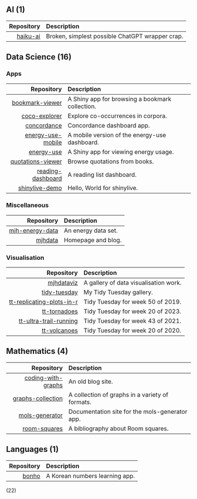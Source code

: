 ## AI (1)

| Repository                                           | Description                                              |
| ---------------------------------------------------: | :------------------------------------------------------- |
| [haiku-ai](https://fossil-harvest-mambo.glitch.me/)  | Broken, simplest possible ChatGPT wrapper crap.          |

## Data Science (16)

### Apps

| Repository                                                              | Description                                                               |
| ----------------------------------------------------------------------: | :------------------------------------------------------------------------ |
| [bookmark-viewer](https://mhenderson.shinyapps.io/bookmark-viewer/)     | A Shiny app for browsing a bookmark collection.                           |
| [coco-explorer](https://mhenderson.shinyapps.io/coco-explorer/)         | Explore co-occurrences in corpora.                                        |
| [concordance](https://mhenderson.shinyapps.io/concordance/)             | Concordance dashboard app.                                                |
| [energy-use-mobile](https://mhenderson.shinyapps.io/energy-use-mobile/) | A mobile version of the energy-use dashboard.                             |
| [energy-use](https://mhenderson.shinyapps.io/energy-use/)               | A Shiny app for viewing energy usage.                                     |
| [quotations-viewer](https://mhenderson.shinyapps.io/quotations-viewer/) | Browse quotations from books.                                             |
| [reading-dashboard](http://rpubs.com/mhenderson/reading-dashboard)      | A reading list dashboard.                                                 |
| [shinylive-demo](https://mhenderson.github.io/shinylive-demo/)          | Hello, World for shinylive.                                               |

### Miscellaneous

| Repository                                                              | Description                                                               |
| ----------------------------------------------------------------------: | :------------------------------------------------------------------------ |
| [mjh-energy-data](https://mjh-energy-data.netlify.app/)                 | An energy data set.                                                       |
| [mjhdata](https://mjhdata.netlify.app/)                                 | Homepage and blog.                                                        |

### Visualisation

| Repository                                                                            | Description                              |
| ------------------------------------------------------------------------------------: | :--------------------------------------- |
| [mjhdataviz](https://mjhdataviz.netlify.app/)                                         | A gallery of data visualisation work.    |
| [tidy-tuesday](https://mhenderson.github.io/tidy-tuesday/)                            | My Tidy Tuesday gallery.                 |
| [tt-replicating-plots-in-r](https://mhenderson.github.io/tt-replicating-plots-in-r/)  | Tidy Tuesday for week 50 of 2019.        |
| [tt-tornadoes](https://mhenderson.github.io/tt-tornadoes/)                            | Tidy Tuesday for week 20 of 2023.        |
| [tt-ultra-trail-running](https://mhenderson.github.io/tt-ultra-trail-running/)        | Tidy Tuesday for week 43 of 2021.        |
| [tt-volcanoes](https://mhenderson.github.io/tt-volcanoes/)                            | Tidy Tuesday for week 20 of 2020.        |

## Mathematics (4)

| Repository                                                              | Description                                            |
| ----------------------------------------------------------------------: | :----------------------------------------------------- |
| [coding-with-graphs](https://coding-with-graphs.netlify.app/)           | An old blog site.                                      |
| [graphs-collection](http://mhenderson.github.io/graphs-collection/)     | A collection of graphs in a variety of formats.        |
| [mols-generator](https://mols-generator.netlify.app/)                   | Documentation site for the mols-generator app.         |
| [room-squares](https://room-squares.netlify.app/)                       | A bibliography about Room squares.                     |
 
## Languages (1)

| Repository                                           | Description                                              |
| ---------------------------------------------------: | :------------------------------------------------------- |
| [bonho](https://bonho.netlify.app/)                  | A Korean numbers learning app.                           |

(22)
